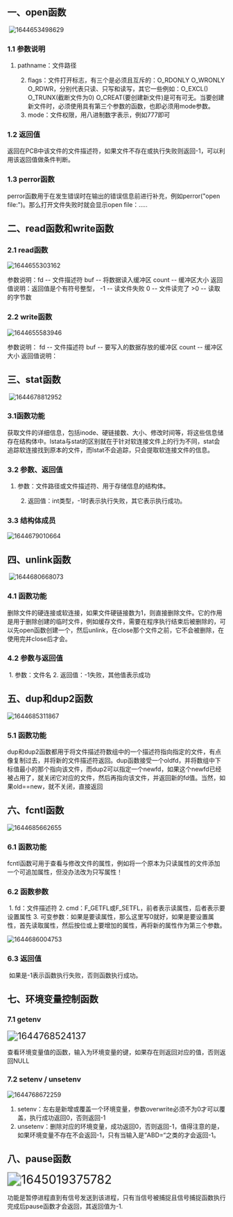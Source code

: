 ## 一、open函数

​	![1644653498629](D:\DaSan\note\noteImage\1644653498629.png)

 ### 1.1 参数说明

1.  pathname：文件路径

 	2. flags：文件打开标志，有三个是必须且互斥的：O_RDONLY   O_WRONLY   O_RDWR，分别代表只读、只写和读写，其它一些例如：O_EXCL()   O_TRUNX(截断文件为0)   O_CREAT(要创建新文件)是可有可无。当要创建新文件时，必须使用具有第三个参数的函数，也即必须用mode参数。
 	3. mode：文件权限，用八进制数字表示，例如777即可

### 1.2 返回值

​	返回在PCB中该文件的文件描述符，如果文件不存在或执行失败则返回-1，可以利用该返回值做条件判断。

### 1.3 perror函数

​	perror函数用于在发生错误时在输出的错误信息前进行补充，例如perror("open file:")。那么打开文件失败时就会显示open file：.....

## 二、read函数和write函数

### 2.1 read函数

![1644655303162](D:\DaSan\note\noteImage/1644655303162.png?lastModify=1644678609)

参数说明：fd -- 文件描述符     buf -- 将数据读入缓冲区    count --  缓冲区大小 返回值说明：返回值是个有符号整型， -1 -- 读文件失败   0 -- 文件读完了   >0 -- 读取的字节数

### 2.2 write函数

![1644655583946](D:\DaSan\note\noteImage/1644655583946.png?lastModify=1644678609)

参数说明： fd -- 文件描述符     buf -- 要写入的数据存放的缓冲区    count --  缓冲区大小 返回值说明：

## 三、stat函数

​	![1644678812952](D:\DaSan\note\noteImage\1644678812952.png)

### 3.1函数功能

​	获取文件的详细信息，包括inode、硬链接数、大小、修改时间等，将这些信息储存在结构体中。lstata与stat的区别就在于针对软连接文件上的行为不同，stat会追踪软连接找到原本的文件，而lstat不会追踪，只会提取软连接文件的信息。

### 3.2 参数、返回值

1. 参数：文件路径或文件描述符、用于存储信息的结构体。

 	2. 返回值：int类型，-1时表示执行失败，其它表示执行成功。

### 3.3 结构体成员

![1644679010664](D:\DaSan\note\noteImage\1644679010664.png)

## 四、unlink函数

​	![1644680668073](D:\DaSan\note\noteImage\1644680668073.png)

### 4.1 函数功能

​	删除文件的硬连接或软连接，如果文件硬链接数为1，则直接删除文件。它的作用是用于删除创建的临时文件，例如缓存文件，需要在程序执行结束后被删除的，可以先open函数创建一个，然后unlink，在close那个文件之前，它不会被删除，在使用完并close后才会。

### 4.2 参数与返回值

​	1. 参数：文件名   2. 返回值：-1失败，其他值表示成功

## 五、dup和dup2函数

![1644685311867](D:\DaSan\note\noteImage\1644685311867.png)

### 5.1 函数功能

​	dup和dup2函数都用于将文件描述符数组中的一个描述符指向指定的文件，有点像复制过去，并将新的文件描述符返回。dup函数接受一个oldfd，并将数组中下标值最小的那个指向该文件，而dup2可以指定一个newfd，如果这个newfd已经被占用了，就关闭它对应的文件，然后再指向该文件，并返回新的fd值。当然，如果old==new，就不关闭，直接返回

## 六、fcntl函数

![1644685662655](D:\DaSan\note\noteImage\1644685662655.png)

### 6.1 函数功能

​	fcntl函数可用于查看与修改文件的属性，例如将一个原本为只读属性的文件添加一个可追加属性，但没办法改为只写属性！

### 6.2 函数参数

​	1. fd：文件描述符    2. cmd：F_GETFL或F_SETFL，前者表示读属性，后者表示要设置属性  3. 可变参数：如果是要读属性，那么这里写0就好，如果是要设置属性，首先读取属性，然后按位或上要增加的属性，再将新的属性作为第三个参数。

![1644686004753](D:\DaSan\note\noteImage\1644686004753.png)

### 6.3 返回值

​		如果是-1表示函数执行失败，否则函数执行成功。

## 七、环境变量控制函数

### 7.1 getenv

<img src="D:\DaSan\note\noteImage\1644768524137.png" alt="1644768524137" style="zoom:150%;" />	

查看环境变量值的函数，输入为环境变量的键，如果存在则返回对应的值，否则返回NULL

### 7.2 setenv / unsetenv

![1644768672259](D:\DaSan\note\noteImage\1644768672259.png)

1.  setenv：左右是新增或覆盖一个环境变量，参数overwrite必须不为0才可以覆盖，执行成功返回0，否则返回-1
2.  unsetenv：删除对应的环境变量，成功返回0，否则返回-1，值得注意的是，如果环境变量不存在不会返回-1，只有当输入是”ABD=“之类的才会返回-1。

## 八、pause函数

​	<img src="D:\DaSan\note\noteImage\1645019375782.png" alt="1645019375782" style="zoom:200%;" />

​	功能是暂停进程直到有信号发送到该进程，只有当信号被捕捉且信号捕捉函数执行完成后pause函数才会返回，其返回值为-1.